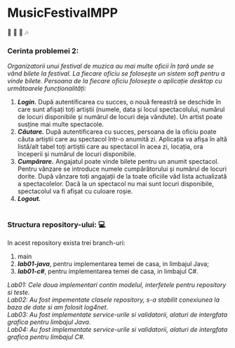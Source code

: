 # MusicFestivalMPP
:ticket: :guitar: :ferris_wheel: :notes:
### Cerinta problemei 2:
*Organizatorii unui festival de muzica au mai multe oficii în țară unde se vând bilete la festival. La fiecare oficiu 
se folosește un sistem soft pentru a vinde bilete. Persoana de la fiecare oficiu folosește o aplicație desktop cu 
următoarele funcționalități:*
1. ***Login.*** După autentificarea cu succes, o nouă fereastră se deschide în care sunt afișați toți artiștii 
(numele, data și locul spectacolului, numărul de locuri disponibile și numărul de locuri deja vândute). 
Un artist poate susține mai multe spectacole. 
2. ***Căutare.*** După autentificarea cu succes, persoana de la oficiu poate căuta artiștii care au spectacol într-o 
anumită zi. Aplicația va afișa în altă listă/alt tabel toți artiștii care au spectacol în acea zi, locația, ora 
începerii și numărul de locuri disponibile. 
3. ***Cumpărare.*** Angajatul poate vinde bilete pentru un anumit spectacol. Pentru vânzare se introduce 
numele cumpărătorului și numărul de locuri dorite. După vânzare toți angajații de la toate oficiile văd 
lista actualizată a spectacolelor. Dacă la un spectacol nu mai sunt locuri disponibile, spectacolul va fi 
afișat cu culoare roșie. 
4. ***Logout.*** <br><br>
### Structura repository-ului: :computer:
In acest repository exista trei branch-uri: 
1. main
2. ***lab01-java***, pentru implementarea temei de casa, in limbajul Java;
3. ***lab01-c#***, pentru implementarea temei de casa,  in limbajul C#. <br>

*Lab01: Cele doua implementari contin modelul, interfetele pentru repository si teste.* <br>
*Lab02: Au fost impementate clasele repository, s-a stabilit conexiunea la baza de date si am folosit log4net.* <br>
*Lab03: Au fost implementate service-urile si validatorii, alaturi de intergfata grafica pentru limbajul Java.* <br>
*Lab04: Au fost implementate service-urile si validatorii, alaturi de intergfata grafica pentru limbajul C#.* <br>
